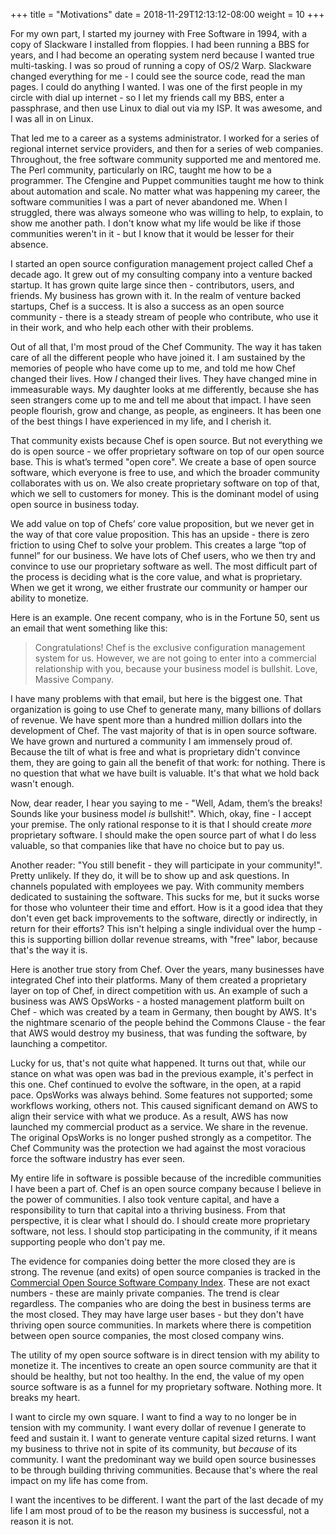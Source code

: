 +++
title = "Motivations"
date = 2018-11-29T12:13:12-08:00
weight = 10 
+++

For my own part, I started my journey with Free Software in 1994, with a copy of Slackware I installed from floppies. I had been running a BBS for years, and I had become an operating system nerd because I wanted true multi-tasking. I was so proud of running a copy of OS/2 Warp. Slackware changed everything for me - I could see the source code, read the man pages. I could do anything I wanted. I was one of the first people in my circle with dial up internet - so I let my friends call my BBS, enter a passphrase, and then use Linux to dial out via my ISP. It was awesome, and I was all in on Linux.

That led me to a career as a systems administrator. I worked for a series of regional internet service providers, and then for a series of web companies. Throughout, the free software community supported me and mentored me. The Perl community, particularly on IRC, taught me how to be a programmer. The Cfengine and Puppet communities taught me how to think about automation and scale. No matter what was happening my career, the software communities I was a part of never abandoned me. When I struggled, there was always someone who was willing to help, to explain, to show me another path. I don't know what my life would be like if those communities weren't in it - but I know that it would be lesser for their absence.

I started an open source configuration management project called Chef a decade ago. It grew out of my consulting company into a venture backed startup. It has grown quite large since then - contributors, users, and friends. My business has grown with it. In the realm of venture backed startups, Chef is a success. It is also a success as an open source community - there is a steady stream of people who contribute, who use it in their work, and who help each other with their problems. 

Out of all that, I'm most proud of the Chef Community. The way it has taken care of all the different people who have joined it. I am sustained by the memories of people who have come up to me, and told me how Chef changed their lives. How *I* changed their lives. They have changed mine in immeasurable ways. My daughter looks at me differently, because she has seen strangers come up to me and tell me about that impact. I have seen people flourish, grow and change, as people, as engineers. It has been one of the best things I have experienced in my life, and I cherish it.

That community exists because Chef is open source. But not everything we do is open source - we offer proprietary software on top of our open source base. This is what’s termed "open core". We create a base of open source software, which everyone is free to use, and which the broader community collaborates with us on. We also create proprietary software on top of that, which we sell to customers for money. This is the dominant model of using open source in business today.

We add value on top of Chefs’ core value proposition, but we never get in the way of that core value proposition. This has an upside - there is zero friction to using Chef to solve your problem. This creates a large “top of funnel” for our business. We have lots of Chef users, who we then try and convince to use our proprietary software as well. The most difficult part of the process is deciding what is the core value, and what is proprietary. When we get it wrong, we either frustrate our community or hamper our ability to monetize.

Here is an example. One recent company, who is in the Fortune 50, sent us an email that went something like this: 

> Congratulations! Chef is the exclusive configuration management system for us. However, we are not going to enter into a commercial relationship with you, because your business model is bullshit. Love, Massive Company.

I have many problems with that email, but here is the biggest one. That organization is going to use Chef to generate many, many billions of dollars of revenue. We have spent more than a hundred million dollars into the development of Chef. The vast majority of that is in open source software. We have grown and nurtured a community I am immensely proud of. Because the tilt of what is free and what is proprietary didn't convince them, they are going to gain all the benefit of that work: for nothing. There is no question that what we have built is valuable. It's that what we hold back wasn't enough. 

Now, dear reader, I hear you saying to me - "Well, Adam, them’s the breaks! Sounds like your business model *is* bullshit!". Which, okay, fine - I accept your premise. The only rational response to it is that I should create *more* proprietary software. I should make the open source part of what I do less valuable, so that companies like that have no choice but to pay us.

Another reader: "You still benefit - they will participate in your community!". Pretty unlikely. If they do, it will be to show up and ask questions. In channels populated with employees we pay. With community members dedicated to sustaining the software. This sucks for me, but it sucks worse for those who volunteer their time and effort. How is it a good idea that they don't even get back improvements to the software, directly or indirectly, in return for their efforts? This isn't helping a single individual over the hump - this is supporting billion dollar revenue streams, with "free" labor, because that's the way it is.

Here is another true story from Chef. Over the years, many businesses have integrated Chef into their platforms. Many of them created a proprietary layer on top of Chef, in direct competition with us. An example of such a business was AWS OpsWorks - a hosted management platform built on Chef - which was created by a team in Germany, then bought by AWS. It's the nightmare scenario of the people behind the Commons Clause - the fear that AWS would destroy my business, that was funding the software, by launching a competitor.

Lucky for us, that's not quite what happened. It turns out that, while our stance on what was open was bad in the previous example, it's perfect in this one. Chef continued to evolve the software, in the open, at a rapid pace. OpsWorks was always behind. Some features not supported; some workflows working, others not. This caused significant demand on AWS to align their service with what we produce. As a result, AWS has now launched my commercial product as a service. We share in the revenue. The original OpsWorks is no longer pushed strongly as a competitor. The Chef Community was the protection we had against the most voracious force the software industry has ever seen.

My entire life in software is possible because of the incredible communities I have been a part of. Chef is an open source company because I believe in the power of communities. I also took venture capital, and have a responsibility to turn that capital into a thriving business. From that perspective, it is clear what I should do. I should create more proprietary software, not less. I should stop participating in the community, if it means supporting people who don't pay me. 

The evidence for companies doing better the more closed they are is strong. The revenue (and exits) of open source companies is tracked in the [Commercial Open Source Software Company Index](http://oss.cash/). These are not exact numbers - these are mainly private companies. The trend is clear regardless. The companies who are doing the best in business terms are the most closed. They may have large user bases - but they don't have thriving open source communities. In markets where there is competition between open source companies, the most closed company wins.

The utility of my open source software is in direct tension with my ability to monetize it. The incentives to create an open source community are that it should be healthy, but not too healthy. In the end, the value of my open source software is as a funnel for my proprietary software. Nothing more. It breaks my heart.

I want to circle my own square. I want to find a way to no longer be in tension with my community. I want every dollar of revenue I generate to feed and sustain it. I want to generate venture capital sized returns. I want my business to thrive not in spite of its community, but *because* of its community. I want the predominant way we build open source businesses to be through building thriving communities. Because that's where the real impact on my life has come from.

I want the incentives to be different. I want the part of the last decade of my life I am most proud of to be the reason my business is successful, not a reason it is not.


